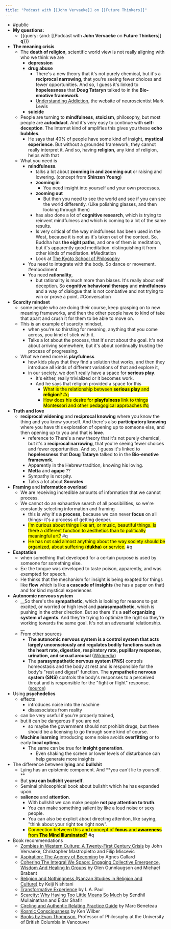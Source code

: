 ```yaml
---
title: "Podcast with [[John Vervaeke]] on [[Future Thinkers]]"
---
```


- <a id='B-GIQtPTY'/>#public
- <a id='TaL7LjwuX'/>**My questions:**
    - <a id='zof1M_Rq6'/>{{query: {and: [[Podcast with **John Vervaeke** on **Future Thinkers**]] **q**}}}
- <a id='6QubjLUb-'/>**The meaning crisis**
    - <a id='hdIZDR6LH'/>The **death of religion**, scientific world view is not really aligning with who we think we are
        - <a id='5OKHUwvCs'/>**depression**
        - <a id='iiS3Huc3a'/>**drug abuse**
            - <a id='JJBL2wMrW'/>There's a new theory that it's not purely chemical, but it's a **reciprocal narrowing**, that you're seeing fewer choices and fewer opportunities. And so, I guess it's linked to **hopelessness** that **Doug Tataryn** talked to in the **Bio-emotive framework**.
            - <a id='SEKwQufQI'/>[Understanding Addiction](https://www.memoirsofanaddictedbrain.com/), the website of neuroscientist Mark Lewis
        - <a id='GQzB-bcWz'/>**suicide**
    - <a id='1-OWpsyMe'/>People are turning to **mindfulness**, **stoicism**, philosophy, but most people are **autodidact**. And it's very easy to continue with **self-deception**. The Internet kind of amplifies this gives you these **echo bubbles**.
        - <a id='ZS0IgZJse'/>He says that 40% of people have some kind of insight, **mystical experience**. But without a grounded framework, they cannot really interpret it. And so, having **religion**, any kind of religion, helps with that
    - <a id='tDrhgXPY8'/>What you need is
        - <a id='rS4S-HYYE'/>**mindfulness**.
            - <a id='2oZ6ckA2b'/>talks a lot about **zooming in and zooming out** or raising and lowering. (concept from **Shinzen Young**)
            - <a id='G8aJaiU5O'/>**zooming in**
                - <a id='2Ir8UEHDm'/>You need insight into yourself and your own processes.
            - <a id='B8sDJ_6JO'/>**zooming out**
                - <a id='8PGAv_onA'/>But then you need to see the world and see if you can see the world differently. (Like polishing glasses, and then looking through them)
            - <a id='ZrQy6E39m'/>has also done a lot of **cognitive research**, which is trying to reinvent mindfulness and which is coming to a lot of the same results.
            - <a id='LMc_dzey2'/>Is very critical of the way mindfulness has been used in the West, because it is not as it's taken out of the context. So, Buddha has **the eight paths**, and one of them is meditation, but it's apparently good meditation. distinguishing it from other kinds of meditation. #Meditation
            - <a id='mHmiFtBFu'/>Look at [The Kyoto School of Philosophy](https://thekyotoschoolofphilosophy.wordpress.com/)
        - <a id='p3Ys5mAog'/>You need to integrate with the body. So dance or movement. #embodiment
        - <a id='STJ-53eXv'/>You need **rationality**,
            - <a id='6dLzNB9ki'/>but rationality is much more than biases. It's really about self deception. So **cognitive behavioral therapy** and **mindfulness** and a way of dialogue that is not combative and not trying to win or prove a point. #Conversation
- <a id='7J3GSJtUv'/>**Scarcity mindset**
    - <a id='p3yphTRwZ'/>some people who are doing their course, keep grasping on to new meaning frameworks, and then the other people have to kind of take that apart and crush it for them to be able to move on.
    - <a id='mUBB4ctFz'/>This is an example of scarcity mindset,
        - <a id='6x-vsxM0T'/>when you're so thirsting for meaning, anything that you come across, you kind of stick with it.
        - <a id='sj6dSZiNO'/>Talks a lot about the process, that it's not about the goal. It's not about arriving somewhere, but it's about continually trusting the process of progressing.
    - <a id='erskKOyjB'/>What we need more is **playfulness**
        - <a id='TANxSO7ar'/>how kids plays that they find a solution that works, and then they introduce all kinds of different variations of that and explore it,
        - <a id='tKBt6y69R'/>in our society, we don't really have a space for **serious play**.
            - <a id='7pDF6ZsV4'/>It's either, really trivialized or it becomes work.
            - <a id='QyzoDsS-v'/>And he says that religion provided a space for this
                - <a id='elkl5AIR2'/>&#8203;<mark>What is the relationship between **serious play** and **religion**? #q</mark>
                - <a id='Ez3WQWuZw'/>&#8203;<mark>How does his desire for **playfulness** link to things Montessori and other pedagogical approaches #q</mark>
- <a id='2Yq6_ZUI5'/>**Truth and love**
    - <a id='6bA-Tn7zC'/>**reciprocal widening** and **reciprocal knowing** where you know the thing and you know yourself. And there's also **participatory knowing** where you have this exploration of opening up to someone else, and then opening up to you and that is **love**.
        - <a id='XHNKsbq42'/>reference to <a id='JJBL2wMrW'/>There's a new theory that it's not purely chemical, but it's a **reciprocal narrowing**, that you're seeing fewer choices and fewer opportunities. And so, I guess it's linked to **hopelessness** that **Doug Tataryn** talked to in the **Bio-emotive framework**.
        - <a id='7QC6KlYFN'/>Apparently in the Hebrew tradition, knowing his loving.
        - <a id='3c7E7AlAJ'/>**Metta** and **agape** ??
        - <a id='v3LJ-dodE'/>Sympathy is not pity.
        - <a id='hOfDLXj3r'/>Talks a lot about **Socrates**
- <a id='0atMgt5me'/>**Framing** and **information overload**
    - <a id='ORDXBE-Mk'/>We are receiving incredible amounts of information that we cannot process.
    - <a id='sk0qPpyEp'/>We cannot do an exhaustive search of all possibilities, so we're constantly selecting information and framing
        - <a id='S-qZwrMXF'/>this is why it's **a process**, because we can never **focus** on all things- it's a process of getting deeper.
        - <a id='Xfzb6dac7'/>&#8203;<mark>I'm curious about things like art, or music, beautiful things. Is there a different function to aesthetics than to politically meaningful art?</mark> #q
        - <a id='nSKxqy2x1'/>&#8203;<mark>He has not said almost anything about the way society should be organized, about suffering (**dukha**) or service.</mark>  #q
- <a id='TObywJhjT'/>**Exaptation**
    - <a id='g3pd86_yo'/>when something that developed for a certain purpose is used by someone for something else.
    - <a id='J_PJkJ-0P'/>Ex: the tongue was developed to taste poison, apparently, and was exempted for speech.
    - <a id='z4Y-kyUZF'/>He thinks that the mechanism for insight is being exapted for things like **flow** which is like **a cascade of insights** (he has a paper on that) and for kind  mystical experiences
- <a id='jhT7jZbTY'/>**Autonomic nervous system**
    - <a id='echrNU0DN'/>__So there's the **sympathetic**, which is looking for reasons to get excited, or worried or high level and **parasympathetic**, which is pushing in the other direction. But so there it's a **self organizing system of agents**. And they're trying to optimize the right so they're working towards the same goal. It's not  an adversarial relationship. __
    - <a id='_yaCkhcX1'/>From other sources
        - <a id='Aiaq_KrVr'/>__The **autonomic nervous system** is a control **system** that acts largely unconsciously and regulates bodily functions such as the heart rate, digestion, respiratory rate, pupillary response, urination, and sexual arousal__ ([Wikipedia](https://en.wikipedia.org/wiki/Autonomic_nervous_system))
        - <a id='Pc6LZxftn'/>The **parasympathetic nervous system (PNS)** controls homeostasis and the body at rest and is responsible for the body's "rest and digest" function. The **sympathetic nervous system (SNS)** controls the body's responses to a perceived threat and is responsible for the "fight or flight" response. ([source](https://www.diffen.com/difference/Parasympathetic_nervous_system_vs_Sympathetic_nervous_system))
- <a id='ptL0ZByzG'/>Using **psychedelics**
    - <a id='PKHbegl4w'/>effects
        - <a id='IN81v4oZ6'/>introduces noise into the machine
        - <a id='1gmFPjhvQ'/>disassociates from reality
    - <a id='PqXmbNiKG'/>can be very useful if you're properly trained,
    - <a id='YAa-0N8rL'/>but it can be dangerous if you are not
        - <a id='FsLBZEzCj'/>so maybe the government should not prohibit drugs, but there should be a licensing to go through some kind of course.
    - <a id='5B3-WuymR'/>**Machine learning** introducing some noise avoids **overfitting** or to early **local optima**.
        - <a id='bG59JSeQj'/>The same can be true for **insight generation**.
            - <a id='FyqdZYBhq'/>Even shaking the screen or lower levels of disturbance can help generate more insights
- <a id='GYBnJ2r0y'/>The difference between **lying** and **bullshit**
    - <a id='-lWD98Gcw'/>Lying has an epistemic component. And **you can't lie to yourself. **
    - <a id='1dwuItJHo'/>But **you can bullshit yourself**.
    - <a id='GOXuMiocL'/>Seminal philosophical book about bullshit which he has expanded upon.
    - <a id='CbOOrLxBD'/>**salience** and **attention**.
        - <a id='3ISY1EdCn'/>With bullshit we can make people **not pay attention to truth**.
        - <a id='-uWBRzHNO'/>You can make something salient by like a loud noise or sexy people.
        - <a id='SNfJiaLLB'/>You can also be explicit about directing attention, like saying, "think about your right toe right now".
        - <a id='0QS-rm1eg'/>&#8203;<mark>Connection between this and concept of **focus** and **awareness** from **The Mind Illuminated**?</mark> #q
- <a id='LoRLq3Cus'/>Book recommendations
    - <a id='qT93JuFaY'/>[Zombies in Western Culture: A Twenty-First Century Crisis](https://amzn.to/2IZgcOK) by John Vervaeke, Christopher Mastropietro and Filip Miscevic
    - <a id='-s6ZIxyK_'/>[Aspiration: The Agency of Becoming](https://amzn.to/2Ip7ji4) by Agnes Callard
    - <a id='CMMgssdEE'/>[Cohering The Integral We Space: Engaging Collective Emergence, Wisdom And Healing In Groups](https://amzn.to/2Rksrca) by Olen Gunnlaugson and Michael Brabant
    - <a id='leP8KO24h'/>[Religion and Nothingness (Nanzan Studies in Religion and Culture)](https://amzn.to/2IqwoZZ) by Keiji Nishitani
    - <a id='KLZMkbeu-'/>[Transformative Experience](https://amzn.to/2L0R3FR) by L.A. Paul
    - <a id='EzSOVnS4h'/>[Scarcity: Why Having Too Little Means So Much](https://amzn.to/31JkPEQ) by Sendhil Mullainathan and Eldar Shafir
    - <a id='k03z4i4W3'/>[Circling and Authentic Relating Practice Guide](https://amzn.to/2Roanhs) by Marc Beneteau
    - <a id='zySproOcU'/>[Kosmic Consciousness](https://amzn.to/2niS9AA) by Ken Wilber
    - <a id='cM1h6oPMG'/>[Books by Evan Thompson](https://amzn.to/2IYI8lw), Professor of Philosophy at the University of British Columbia in Vancouver
